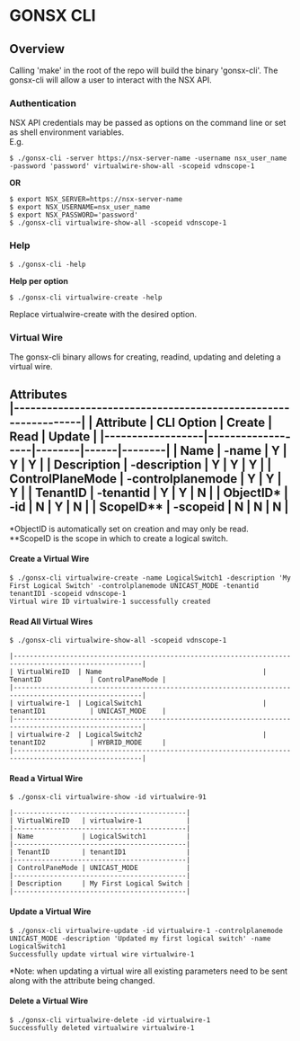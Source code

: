 # GONSX CLI

## Overview
Calling 'make' in the root of the repo will build the binary 'gonsx-cli'. The gonsx-cli will allow a user to interact with the NSX API.  
  


  
### Authentication  
  
NSX API credentials may be passed as options on the command line or set as shell environment variables.  
E.g.

```
$ ./gonsx-cli -server https://nsx-server-name -username nsx_user_name -password 'password' virtualwire-show-all -scopeid vdnscope-1
```
  
**OR**    
  
```
$ export NSX_SERVER=https://nsx-server-name
$ export NSX_USERNAME=nsx_user_name
$ export NSX_PASSWORD='password'
$ ./gonsx-cli virtualwire-show-all -scopeid vdnscope-1
```

### Help
```
$ ./gonsx-cli -help
```
  
**Help per option**  
```
$ ./gonsx-cli virtualwire-create -help
```
Replace virtualwire-create with the desired option.  


### Virtual Wire
The gonsx-cli binary allows for creating, readind, updating and deleting a virtual wire. 

**Attributes**  
|---------------------------------------------------------------|
| Attribute        | CLI Option        | Create | Read | Update |
|------------------|-------------------|--------|------|--------|
| Name             | -name             |    Y   |   Y  |    Y   |
| Description      | -description      |    Y   |   Y  |    Y   |
| ControlPlaneMode | -controlplanemode |    Y   |   Y  |    Y   |
| TenantID         | -tenantid         |    Y   |   Y  |    N   |
| ObjectID*        | -id               |    N   |   Y  |    N   |
| ScopeID**        | -scopeid          |    N   |   N  |    N   |
-----------------------------------------------------------------
*ObjectID is automatically set on creation and may only be read.  
**ScopeID is the scope in which to create a logical switch.  
  
#### Create a Virtual Wire
```
$ ./gonsx-cli virtualwire-create -name LogicalSwitch1 -description 'My First Logical Switch' -controlplanemode UNICAST_MODE -tenantid tenantID1 -scopeid vdnscope-1
Virtual wire ID virtualwire-1 successfully created
```
  
#### Read All Virtual Wires
```
$ ./gonsx-cli virtualwire-show-all -scopeid vdnscope-1  

|------------------------------------------------------------------------------------------------------|
| VirtualWireID  | Name                                        | TenantID            | ControlPaneMode |
|------------------------------------------------------------------------------------------------------|
| virtualwire-1  | LogicalSwitch1                              | tenantID1           | UNICAST_MODE    |
|------------------------------------------------------------------------------------------------------|
| virtualwire-2  | LogicalSwitch2                              | tenantID2           | HYBRID_MODE     |
|------------------------------------------------------------------------------------------------------|
```
  
#### Read a Virtual Wire
```
$ ./gonsx-cli virtualwire-show -id virtualwire-91

|-------------------------------------------|
| VirtualWireID   | virtualwire-1           |
|-------------------------------------------|
| Name            | LogicalSwitch1          |
|-------------------------------------------|
| TenantID        | tenantID1               |
|-------------------------------------------|
| ControlPaneMode | UNICAST_MODE            |
|-------------------------------------------|
| Description     | My First Logical Switch |
|-------------------------------------------|
```
  
#### Update a Virtual Wire
```
$ ./gonsx-cli virtualwire-update -id virtualwire-1 -controlplanemode UNICAST_MODE -description 'Updated my first logical switch' -name LogicalSwitch1
Successfully update virtual wire virtualwire-1
```
*Note: when updating a virtual wire all existing parameters need to be sent along with the attribute being changed.    
  
#### Delete a Virtual Wire
```
$ ./gonsx-cli virtualwire-delete -id virtualwire-1
Successfully deleted virtualwire virtualwire-1
```
  